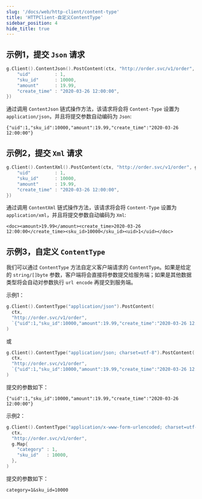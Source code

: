 ```yaml
---
slug: '/docs/web/http-client/content-type'
title: 'HTTPClient-自定义ContentType'
sidebar_position: 4
hide_title: true
---
```


## 示例1，提交 `Json` 请求

```go
g.Client().ContentJson().PostContent(ctx, "http://order.svc/v1/order", g.Map{
    "uid"         : 1,
    "sku_id"      : 10000,
    "amount"      : 19.99,
    "create_time" : "2020-03-26 12:00:00",
})
```

通过调用 `ContentJson` 链式操作方法，该请求将会将 `Content-Type` 设置为 `application/json`，并且将提交参数自动编码为 `Json`:

```
{"uid":1,"sku_id":10000,"amount":19.99,"create_time":"2020-03-26 12:00:00"}
```

## 示例2，提交 `Xml` 请求

```go
g.Client().ContentXml().PostContent(ctx, "http://order.svc/v1/order", g.Map{
    "uid"         : 1,
    "sku_id"      : 10000,
    "amount"      : 19.99,
    "create_time" : "2020-03-26 12:00:00",
})
```

通过调用 `ContentXml` 链式操作方法，该请求将会将 `Content-Type` 设置为 `application/xml`，并且将提交参数自动编码为 `Xml`:

```
<doc><amount>19.99</amount><create_time>2020-03-26 12:00:00</create_time><sku_id>10000</sku_id><uid>1</uid></doc>
```

## 示例3，自定义 `ContentType`

我们可以通过 `ContentType` 方法自定义客户端请求的 `ContentType`。如果是给定的 `string/[]byte` 参数，客户端将会直接将参数提交给服务端；如果是其他数据类型将会自动对参数执行 `url encode` 再提交到服务端。

示例1：

```go
g.Client().ContentType("application/json").PostContent(
  ctx,
  "http://order.svc/v1/order",
  `{"uid":1,"sku_id":10000,"amount":19.99,"create_time":"2020-03-26 12:00:00"}`,
)
```

或

```go
g.Client().ContentType("application/json; charset=utf-8").PostContent(
  ctx,
  "http://order.svc/v1/order",
  `{"uid":1,"sku_id":10000,"amount":19.99,"create_time":"2020-03-26 12:00:00"}`,
)
```

提交的参数如下：

```
{"uid":1,"sku_id":10000,"amount":19.99,"create_time":"2020-03-26 12:00:00"}
```

示例2：

```go
g.Client().ContentType("application/x-www-form-urlencoded; charset=utf-8").GetContent(
  ctx,
  "http://order.svc/v1/order",
  g.Map{
    "category" : 1,
    "sku_id"   : 10000,
  },
)
```

提交的参数如下：

```
category=1&sku_id=10000
```
